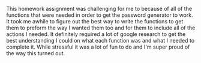 This homework assignment was challenging for me to because of all of the functions that were needed in order to get the password generator to work. It took me awhile to figure out the best way to write the functions to get them to preform the way I wanted them too and for them to include all of the actions I needed. It definitely required a lot of google research to get the best understanding I could on what each function was and what I needed to complete it. While stressful it was a lot of fun to do and I'm super proud of the way this turned out. 